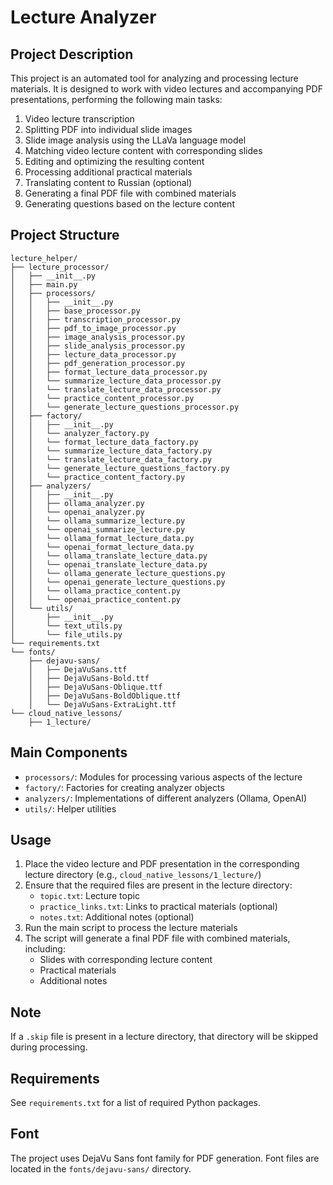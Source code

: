 # Lecture Analyzer

## Project Description

This project is an automated tool for analyzing and processing lecture materials. It is designed to work with video lectures and accompanying PDF presentations, performing the following main tasks:

1. Video lecture transcription
2. Splitting PDF into individual slide images
3. Slide image analysis using the LLaVa language model
4. Matching video lecture content with corresponding slides
5. Editing and optimizing the resulting content
6. Processing additional practical materials
7. Translating content to Russian (optional)
8. Generating a final PDF file with combined materials
9. Generating questions based on the lecture content

## Project Structure

```
lecture_helper/
├── lecture_processor/
│   ├── __init__.py
│   ├── main.py
│   ├── processors/
│   │   ├── __init__.py
│   │   ├── base_processor.py
│   │   ├── transcription_processor.py
│   │   ├── pdf_to_image_processor.py
│   │   ├── image_analysis_processor.py
│   │   ├── slide_analysis_processor.py
│   │   ├── lecture_data_processor.py
│   │   ├── pdf_generation_processor.py
│   │   ├── format_lecture_data_processor.py
│   │   └── summarize_lecture_data_processor.py
│   │   └── translate_lecture_data_processor.py
│   │   └── practice_content_processor.py
│   │   └── generate_lecture_questions_processor.py
│   ├── factory/
│   │   ├── __init__.py
│   │   └── analyzer_factory.py
│   │   └── format_lecture_data_factory.py
│   │   └── summarize_lecture_data_factory.py
│   │   └── translate_lecture_data_factory.py
│   │   └── generate_lecture_questions_factory.py
│   │   └── practice_content_factory.py
│   ├── analyzers/
│   │   ├── __init__.py
│   │   ├── ollama_analyzer.py
│   │   └── openai_analyzer.py
│   │   └── ollama_summarize_lecture.py
│   │   └── openai_summarize_lecture.py
│   │   └── ollama_format_lecture_data.py
│   │   └── openai_format_lecture_data.py
│   │   └── ollama_translate_lecture_data.py
│   │   └── openai_translate_lecture_data.py
│   │   └── ollama_generate_lecture_questions.py
│   │   └── openai_generate_lecture_questions.py
│   │   └── ollama_practice_content.py
│   │   └── openai_practice_content.py
│   └── utils/
│       ├── __init__.py
│       └── text_utils.py
│       └── file_utils.py
└── requirements.txt
└── fonts/
    ├── dejavu-sans/
    │   ├── DejaVuSans.ttf
    │   ├── DejaVuSans-Bold.ttf
    │   ├── DejaVuSans-Oblique.ttf
    │   ├── DejaVuSans-BoldOblique.ttf
    │   └── DejaVuSans-ExtraLight.ttf
└── cloud_native_lessons/
    ├── 1_lecture/
```

## Main Components

- `processors/`: Modules for processing various aspects of the lecture
- `factory/`: Factories for creating analyzer objects
- `analyzers/`: Implementations of different analyzers (Ollama, OpenAI)
- `utils/`: Helper utilities

## Usage

1. Place the video lecture and PDF presentation in the corresponding lecture directory (e.g., `cloud_native_lessons/1_lecture/`)
2. Ensure that the required files are present in the lecture directory:
   - `topic.txt`: Lecture topic
   - `practice_links.txt`: Links to practical materials (optional)
   - `notes.txt`: Additional notes (optional)
3. Run the main script to process the lecture materials
4. The script will generate a final PDF file with combined materials, including:
   - Slides with corresponding lecture content
   - Practical materials
   - Additional notes

## Note

If a `.skip` file is present in a lecture directory, that directory will be skipped during processing.

## Requirements

See `requirements.txt` for a list of required Python packages.

## Font

The project uses DejaVu Sans font family for PDF generation. Font files are located in the `fonts/dejavu-sans/` directory.
